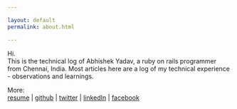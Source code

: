 ```yaml
---

layout: default
permalink: about.html

---
```


Hi.  
This is the technical log of Abhishek Yadav, a ruby on rails programmer from Chennai, India.
Most articles here are a log of my technical experience - observations and learnings.   

More:  
[resume](http://li161-110.members.linode.com:3000/resumes/24/html)  |
[github](http://github.com/zerothabhishek)  |
[twitter](http://twitter.com/zerothabhishek)  |
[linkedIn](http://www.linkedin.com/pub/abhishek-yadav/7/120/3b1)  |
[facebook](www.facebook.com/zerothabhishek)  